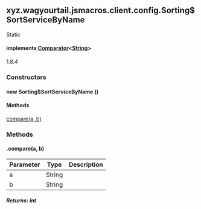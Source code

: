 

xyz.wagyourtail.jsmacros.client.config.Sorting$SortServiceByName
----------------------------------------------------------------

Static
#### implements [Comparator](https://docs.oracle.com/javase/8/docs/api/index.html?java/util/Comparator.html)<[String](https://docs.oracle.com/javase/8/docs/api/index.html?java/lang/String.html)>

1.8.4

### Constructors

#### new Sorting$SortServiceByName ()




#### Methods

[compare(a, b)](#compare-String-String-)



### Methods

#### .compare(a, b)

| Parameter | Type | Description |
|---|---|---|
| a | String |  |
| b | String |  |

##### Returns: int




